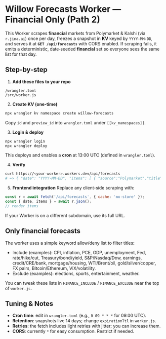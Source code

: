 # Willow Forecasts Worker — Financial Only (Path 2)

This Worker scrapes **financial** markets from Polymarket & Kalshi (via `r.jina.ai`) once per day, freezes a snapshot in **KV** keyed by `YYYY-MM-DD`, and serves it at **`GET /api/forecasts`** with CORS enabled. If scraping fails, it emits a deterministic, date‑seeded **financial** set so everyone sees the same list for that day.

## Step‑by‑step

1) **Add these files to your repo**
```
/wrangler.toml
/src/worker.js
```

2) **Create KV (one‑time)**
```bash
npx wrangler kv namespace create willow-forecasts
```
Copy `id` and `preview_id` into `wrangler.toml` under `[[kv_namespaces]]`.

3) **Login & deploy**
```bash
npx wrangler login
npx wrangler deploy
```
This deploys and enables a **cron** at 13:00 UTC (defined in `wrangler.toml`).

4) **Verify**
```bash
curl https://<your-worker>.workers.dev/api/forecasts
# => { "date": "YYYY-MM-DD", "items": [ { "source":"Polymarket","title":"...", "probability": 63 }, ... ] }
```

5) **Frontend integration**
Replace any client-side scraping with:
```js
const r = await fetch('/api/forecasts', { cache: 'no-store' });
const { date, items } = await r.json();
// render items
```
If your Worker is on a different subdomain, use its full URL.

## Only financial forecasts
The worker uses a simple keyword allow/deny list to filter titles:
- Include (examples): CPI, inflation, PCE, GDP, unemployment, Fed, rate/hike/cut,
  Treasury/bond/yield, S&P/Nasdaq/Dow, earnings, credit/CRE/bank, mortgage/housing,
  WTI/Brent/oil, gold/silver/copper, FX pairs, Bitcoin/Ethereum, VIX/volatility.
- Exclude (examples): elections, sports, entertainment, weather.

You can tweak these lists in `FINANCE_INCLUDE` / `FINANCE_EXCLUDE` near the top of `worker.js`.

## Tuning & Notes
- **Cron time**: edit in `wrangler.toml` (e.g., `0 09 * * *` for 09:00 UTC).
- **Retention**: snapshots live 14 days; change `expirationTtl` in `worker.js`.
- **Retries**: the fetch includes light retries with jitter; you can increase them.
- **CORS**: currently `*` for easy consumption. Restrict if needed.
